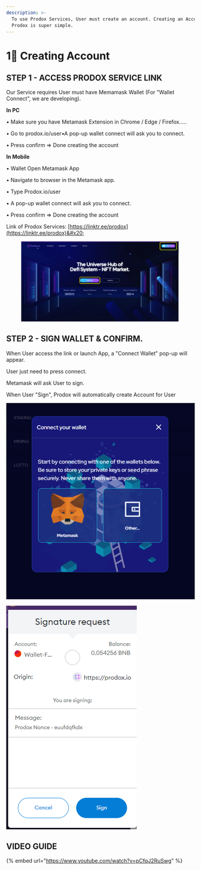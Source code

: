 ```yaml
---
description: >-
  To use Prodox Services, User must create an account. Creating an Account in
  Prodox is super simple.
---
```


# 1⃣ Creating Account

## STEP 1 - ACCESS PRODOX SERVICE LINK

Our Service requires User must have Memamask Wallet (For "Wallet Connect", we are developing).

**In PC**

• Make sure you have Metamask Extension in Chrome / Edge / Firefox…..

• Go to prodox.io/user•A pop-up wallet connect will ask you to connect.

• Press confirm => Done creating the account

**In Mobile**

• Wallet Open Metamask App

• Navigate to browser in the Metamask app.&#x20;

• Type Prodox.io/user&#x20;

• A pop-up wallet connect will ask you to connect.&#x20;

• Press confirm => Done creating the account



Link of Prodox Services: [https://linktr.ee/prodox](https://linktr.ee/prodox)&#x20;

<figure><img src="../.gitbook/assets/image (4).png" alt=""><figcaption></figcaption></figure>

## STEP 2 - SIGN WALLET & CONFIRM.

When User access the link or launch App, a "Connect Wallet" pop-up will appear.

User just need to press connect.

Metamask will ask User to sign.

When User "Sign", Prodox will automatically create Account for User

![](<../.gitbook/assets/image (1) (2).png>)

![](<../.gitbook/assets/image (1) (1) (1).png>)

## VIDEO GUIDE

{% embed url="https://www.youtube.com/watch?v=pCfqJ2RuSwg" %}

##
